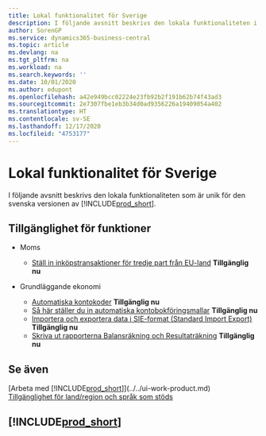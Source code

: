 ```yaml
---
title: Lokal funktionalitet för Sverige
description: I följande avsnitt beskrivs den lokala funktionaliteten i den svenska versionen av Business Central.
author: SorenGP
ms.service: dynamics365-business-central
ms.topic: article
ms.devlang: na
ms.tgt_pltfrm: na
ms.workload: na
ms.search.keywords: ''
ms.date: 10/01/2020
ms.author: edupont
ms.openlocfilehash: a42e949bcc02224e23fb92b2f191b62b74f43ad3
ms.sourcegitcommit: 2e7307fbe1eb3b34d0ad9356226a19409054a402
ms.translationtype: HT
ms.contentlocale: sv-SE
ms.lasthandoff: 12/17/2020
ms.locfileid: "4753177"
---
```

# <a name="sweden-local-functionality"></a>Lokal funktionalitet för Sverige

I följande avsnitt beskrivs den lokala funktionaliteten som är unik för den svenska versionen av [!INCLUDE[prod_short](../../includes/prod_short.md)].  

## <a name="feature-availability"></a>Tillgänglighet för funktioner  

* Moms
    * [Ställ in inköpstransaktioner för tredje part från EU-land](how-to-set-up-eu-third-party-purchase-transactions.md) **Tillgänglig nu**

* Grundläggande ekonomi
    * [Automatiska kontokoder](automatic-account-codes.md) **Tillgänglig nu**
    * [Så här ställer du in automatiska kontobokföringsmallar](how-to-set-up-automatic-account-posting-groups.md)  **Tillgänglig nu**
    * [Importera och exportera data i SIE-format (Standard Import Export)](how-to-import-and-export-data-in-standard-import-export-format.md) **Tillgänglig nu**  
    * [Skriva ut rapporterna Balansräkning och Resultaträkning](how-to-print-balance-sheet-and-income-statement-reports.md) **Tillgänglig nu**  

## <a name="see-also"></a>Se även

[Arbeta med [!INCLUDE[prod_short](../../includes/prod_short.md)]](../../ui-work-product.md)  
[Tillgänglighet för land/region och språk som stöds](/dynamics365/business-central/dev-itpro/compliance/apptest-countries-and-translations)  

## [!INCLUDE[prod_short](../../includes/free_trial_md.md)]  
